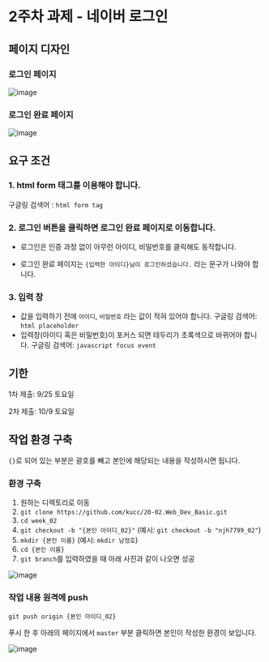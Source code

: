 # 2주차 과제 - 네이버 로그인

## 페이지 디자인

### 로그인 페이지

![image](https://user-images.githubusercontent.com/40619551/93840645-15f30f00-fccc-11ea-9528-a3329ec8fe0d.png)

### 로그인 완료 페이지

![image](https://user-images.githubusercontent.com/40619551/93840943-163fda00-fccd-11ea-9995-ebd498210549.png)





## 요구 조건

### 1. html form 태그를 이용해야 합니다.

구글링 검색어 : `html form tag`

### 2. 로그인 버튼을 클릭하면 로그인 완료 페이지로 이동합니다.

- 로그인은 인증 과정 없이 아무런 아이디, 비밀번호를 클릭해도 동작합니다.

- 로그인 완료 페이지는 `{입력한 아이디}님이 로그인하셨습니다.` 라는 문구가 나와야 합니다. 

### 3. 입력 창

- 값을 입력하기 전에 `아이디`, `비밀번호` 라는 값이 적혀 있어야 합니다. 
  구글링 검색어: `html placeholder`
- 입력창(아이디 혹은 비밀번호)이 포커스 되면 테두리가 초록색으로 바뀌어야 합니다.
  구글링 검색어: `javascript focus event`



## 기한

1차 제출: 9/25 토요일

2차 제출: 10/9 토요일



## 작업 환경 구축

`{}`로 되어 있는 부분은 괄호를 빼고 본인에 해당되는 내용을 작성하시면 됩니다.

### 환경 구축

1. 원하는 디렉토리로 이동
2. `git clone https://github.com/kucc/20-02.Web_Dev_Basic.git`
3. `cd week_02`
4. `git checkout -b "{본인 아이디_02}"` (예시: `git checkout -b "njh7799_02"`)
5. `mkdir {본인 이름}` (예시: `mkdir 남정호`)
6. `cd {본인 이름}`
7. `git branch`를 입력하였을 때 아래 사진과 같이 나오면 성공

![image](https://user-images.githubusercontent.com/40619551/93971614-8886ec00-fdab-11ea-82d4-cdaca68ab7ca.png)




### 작업 내용 원격에 push

`git push origin {본인 아이디_02}`

푸시 한 후 아래의 페이지에서 `master` 부분 클릭하면 본인이 작성한 환경이 보입니다. 

![image](https://user-images.githubusercontent.com/40619551/93841617-1e007e00-fccf-11ea-9b54-0771b6b1ecc3.png)
